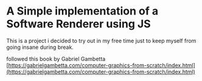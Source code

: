 # A Simple implementation of a Software Renderer using JS

This is a project i decided to try out in my free time just to keep myself from going insane during break.

followed this book by Gabriel Gambetta [https://gabrielgambetta.com/computer-graphics-from-scratch/index.html](https://gabrielgambetta.com/computer-graphics-from-scratch/index.html)

